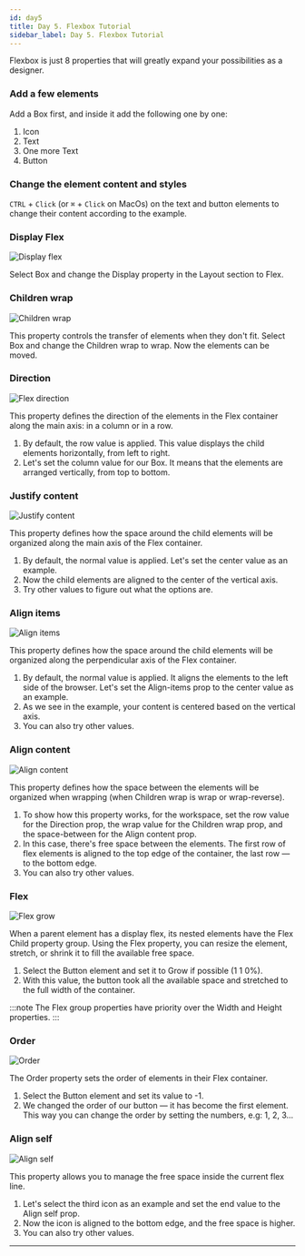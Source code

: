 ```yaml
---
id: day5
title: Day 5. Flexbox Tutorial
sidebar_label: Day 5. Flexbox Tutorial
---
```


Flexbox is just 8 properties that will greatly expand your possibilities as a designer.

### Add a few elements

Add a Box first, and inside it add the following one by one:

1. Icon
2. Text
3. One more Text
4. Button

### Change the element content and styles

`CTRL` + `Сlick` (or `⌘` + `Click` on MacOs) on the text and button elements to change their content according to the example.


### Display Flex

![Display flex](/scr/onboarding-day5-flex-grid-tutorial-display-flex.png)

Select Box and change the Display property in the Layout section to Flex.


### Children wrap

![Children wrap](/scr/onboarding-day5-flex-grid-tutorial-children-wrap.png)

This property controls the transfer of elements when they don't fit.
Select Box and change the Children wrap to wrap. Now the elements can be moved.


### Direction

![Flex direction](/scr/onboarding-day5-flex-grid-tutorial-direction.png)

This property defines the direction of the elements in the Flex container along the main axis: in a column or in a row.

1. By default, the row value is applied.
   This value displays the child elements horizontally, from left to right.
2. Let's set the column value for our Box. It means that the elements are arranged vertically, from top to bottom.


### Justify content

![Justify content](/scr/onboarding-day5-flex-grid-tutorial-justify-content.png)


This property defines how the space around the child elements will be organized along the main axis of the Flex container.

1. By default, the normal value is applied. Let's set the center value as an example.
2. Now the child elements are aligned to the center of the vertical axis.
3. Try other values to figure out what the options are.


### Align items

![Align items](/scr/onboarding-day5-flex-grid-tutorial-align-items.png)

This property defines how the space around the child elements will be organized along the perpendicular axis of the Flex container.

1. By default, the normal value is applied. It aligns the elements to the left side of the browser. Let's set the Align-items prop to the center value as an example.
2. As we see in the example, your content is centered based on the vertical axis.
3. You can also try other values.



### Align content

![Align content](/scr/onboarding-day5-flex-grid-tutorial-align-content.png)

This property defines how the space between the elements will be organized when wrapping (when Children wrap is wrap or wrap-reverse).

1. To show how this property works, for the workspace, set the row value for the Direction prop, the wrap value for the Children wrap prop, and the space-between for the Align content prop.
2. In this case, there's free space between the elements. The first row of flex elements is aligned to the top edge of the container, the last row — to the bottom edge.
3. You can also try other values.



### Flex

![Flex grow](/scr/onboarding-day5-flex-grid-tutorial-flex-grow.png)

When a parent element has a display flex, its nested elements have the Flex Child property group. Using the Flex property, you can resize the element, stretch, or shrink it to fill the available free space.

1. Select the Button element and set it to Grow if possible (1 1 0%).
2. With this value, the button took all the available space and stretched to the full width of the container.


:::note
The Flex group properties have priority over the Width and Height properties.
:::


### Order

![Order](/scr/onboarding-day5-flex-grid-tutorial-order.png)

The Order property sets the order of elements in their Flex container.

1. Select the Button element and set its value to -1.
2. We changed the order of our button — it has become the first element. This way you can change the order by setting the numbers, e.g: 1, 2, 3...


### Align self

![Align self](/scr/onboarding-day5-flex-grid-tutorial-align-self.png)

This property allows you to manage the free space inside the current flex line.

1. Let's select the third icon as an example and set the end value to the Align self prop.
2. Now the icon is aligned to the bottom edge, and the free space is higher.
3. You can also try other values.

---